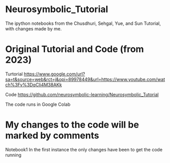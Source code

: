 # Neurosymbolic_Tutorial
The ipython notebooks from the Chusdhuri, Sehgal, Yue, and Sun Tutorial, with changes made by me.

# Original Tutorial and Code (from 2023)
Turtorial
https://www.google.com/url?sa=t&source=web&rct=j&opi=89978449&url=https://www.youtube.com/watch%3Fv%3DqCli4M38AKk

Code
https://github.com/neurosymbolic-learning/Neurosymbolic_Tutorial

The code runs in Google Colab

# My changes to the code will be marked by comments
Notebook1
In the first instance the only changes have been to get the code running
